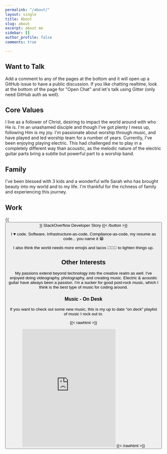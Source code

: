 ```yaml
---
permalink: "/about/"
layout: single
title: About
slug: about
excerpt: about me
sidebar: []
author_profile: false
comments: true

---
```


## Want to Talk

Add a comment to any of the pages at the bottom and it will open up a GitHub issue to have a public discussion.
If you like chatting realtime, look at the bottom of the page for "Open Chat" and let's talk using Gitter (only need GitHub auth as well).

## Core Values

I live as a follower of Christ, desiring to impact the world around with who He is. I'm an unashamed disciple and though I've got plenty I mess up, following Him is my joy. I'm passionate about worship through music, and have played and led worship team for a number of years. Currently, I've been enjoying playing electric. This had challenged me to play in a completely different way than acoustic, as the melodic nature of the electric guitar parts bring a subtle but powerful part to a worship band.

## Family

I've been blessed with 3 kids and a wonderful wife Sarah who has brought beauty into my world and to my life. I'm thankful for the richness of family and experiencing this journey.

## Work

{{<button href="https://stackoverflow.com/story/sheldonhull" theme="success">}} StackOverflow Developer Story {{< /button >}}

I ♥ code. Software, Infrastructure-as-code, Compliance-as-code, my resume as code... you name it 😁

I also think the world needs more emojis and tacos 🌮🌮🌮 to lighten things up.

## Other Interests

My passions extend beyond technology into the creative realm as well.
I've enjoyed doing videography, photography, and creating music.
Electric & acoustic guitar have always been a passion.
I'm a sucker for good post-rock music, which I think is the best type of music for coding around.

### Music - On Desk

If you want to check out some new music, this is my up to date "on deck" playlist of music I rock out to.

{{< rawhtml >}}
<iframe src="https://open.spotify.com/embed/playlist/6iTEfldMfbgbuUwzSdib4X" width="300" height="380" frameborder="0" allowtransparency="true" allow="encrypted-media"></iframe>
{{< /rawhtml >}}
